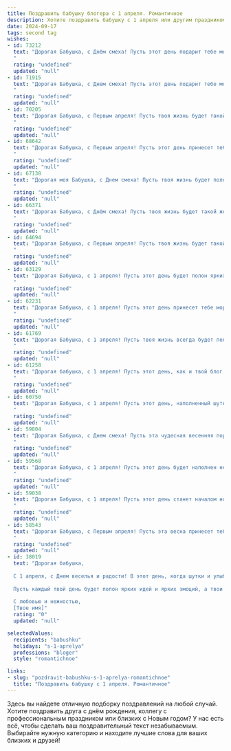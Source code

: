 ```yaml
---
title: Поздравить бабушку блогера с 1 апреля. Романтичное
description: Хотите поздравить бабушку с 1 апреля или другим праздником? Наш ИИ создаст незабываемое поздравление, а вы обязательно выделитесь среди других.  
date: 2024-09-17
tags: second tag
wishes:
- id: 73212
  text: "Дорогая Бабушка, с Днём смеха! Пусть этот день подарит тебе море улыбок, а ты, как всегда, будешь самой очаровательной блогершей, вдохновляя нас своими историями и мудростью.  Ты — наше солнышко, лучи которого согревают сердца.
  "
  rating: "undefined"
  updated: "null"
- id: 71915
  text: "Дорогая Бабушка, с Днем смеха! Пусть этот день подарит тебе море радости, улыбок и искрометного юмора, как твои увлекательные блоги, которые приносят свет и вдохновение всем нам.  Счастья тебе, моя дорогая!
  "
  rating: "undefined"
  updated: "null"
- id: 70205
  text: "Дорогая Бабушка, с Первым апреля! Пусть твоя жизнь будет такой же яркой и интересной, как твои блоги, и каждый день приносит новые впечатления и вдохновение. Пусть любовь и счастье окружают тебя, как заботливые подписчики!
  "
  rating: "undefined"
  updated: "null"
- id: 68642
  text: "Дорогая Бабушка, с Первым апреля! Пусть этот день принесет тебе столько же ярких красок, сколько ты привносишь в жизнь своим блогом. Пусть тебя окружают любовь, радость и вдохновение!
  "
  rating: "undefined"
  updated: "null"
- id: 67138
  text: "Дорогая моя Бабушка, с Днем смеха! Пусть твоя жизнь будет полна ярких красок, как твой блог, и улыбок, как твои подписчики. Ты - моя муза, вдохновляющая на творчество и доброту. Счастья тебе, любимая!
  "
  rating: "undefined"
  updated: "null"
- id: 66371
  text: "Дорогая Бабушка, с Днём смеха! Пусть твоя жизнь будет такой же яркой, веселой и полной юмора, как твой блог! Желаю тебе, чтобы этот день принес море улыбок, теплых объятий и много приятных моментов.
  "
  rating: "undefined"
  updated: "null"
- id: 64694
  text: "Дорогая Бабушка, с Первым апреля! Пусть твоя жизнь будет такой же яркой и интересной, как твой блог, а  каждый день приносит новые вдохновляющие идеи и  радостные события! 🥰
  "
  rating: "undefined"
  updated: "null"
- id: 63129
  text: "Дорогая Бабушка, с 1 апреля! Пусть этот день будет полон ярких впечатлений и позитивных эмоций, как твои блоги, которые дарят нам улыбки и вдохновение. Счастья тебе, здоровья и долгих лет, чтобы ты продолжала делиться своей мудростью и любовью с нами!
  "
  rating: "undefined"
  updated: "null"
- id: 62231
  text: "Дорогая Бабушка, с 1 апреля! Пусть этот день принесет тебе море позитива, ярких эмоций и вдохновения, чтобы твой блог всегда радовал твоих подписчиков! Ты – настоящая муза, и твой талант зажигает сердца людей. Пусть всё, о чем ты мечтаешь, воплотится в жизнь. С любовью, твои.
  "
  rating: "undefined"
  updated: "null"
- id: 61769
  text: "Дорогая Бабушка, с 1 апреля! Пусть твоя жизнь всегда будет полна ярких красок, как твое творчество на просторах интернета. Пусть твоя аудитория обожает тебя так же сильно, как мы тебя любим!
  "
  rating: "undefined"
  updated: "null"
- id: 61258
  text: "Дорогая бабушка, с 1 апреля! Пусть этот день, как и твой блог, будет наполнен светом, юмором и добрыми эмоциями. Желаю, чтобы твой талант вдохновлял всех, кто тебя читает, а улыбка никогда не сходила с твоего лица. С любовью, твой (твоя) [Имя].
  "
  rating: "undefined"
  updated: "null"
- id: 60750
  text: "Дорогая Бабушка, с 1 апреля! Пусть этот день, наполненный шутками и улыбками, принесет тебе море позитивных эмоций и новых идей для твоего блога. Ты – настоящий источник вдохновения, и твоя креативность  завораживает. Пусть твой блог процветает, а твои подписчики всегда будут очарованы твоей харизмой и оптимизмом!
  "
  rating: "undefined"
  updated: "null"
- id: 59804
  text: "Дорогая Бабушка, с Днем смеха! Пусть эта чудесная весенняя пора принесет тебе много радости, вдохновения и новых идей для твоего блога. Твой  озорной и добрый юмор всегда заставляет меня улыбаться. Спасибо за твою мудрость, любовь и за то, что ты делишься своим талантом с миром! 😊💐
  "
  rating: "undefined"
  updated: "null"
- id: 59568
  text: "Дорогая Бабушка, с 1 апреля! Пусть этот день будет наполнен не только шутками и смехом, но и теплом, радостью и любовью. Ты - самая талантливая и яркая блогерша, которая вдохновляет своим оптимизмом и мудростью. Пусть твои посты всегда будут наполнены любовью и радостью, и пусть твой блог процветает! С праздником, моя дорогая!
  "
  rating: "undefined"
  updated: "null"
- id: 59038
  text: "Дорогая Бабушка, с 1 апреля! Пусть этот день станет началом новой главы в твоей жизни, полной ярких событий, вдохновляющих встреч и счастливых моментов. Пусть твои блоги продолжают радовать людей, а твоя душа остаётся такой же светлой и юной, как весенний день!
  "
  rating: "undefined"
  updated: "null"
- id: 58543
  text: "Дорогая Бабушка, с Первым апреля! Пусть эта весна принесет тебе столько же радости и вдохновения, сколько ты даришь своим подписчикам. Твой блог - это удивительный мир, полный тепла, мудрости и любви, который делает жизнь ярче для всех, кто тебя знает. Пусть твои слова продолжают вдохновлять, а улыбка не сходит с лица! Счастья тебе, моя дорогая!
  "
  rating: "undefined"
  updated: "null"
- id: 38019
  text: "Дорогая бабушка,
  
  С 1 апреля, с Днем веселья и радости! В этот день, когда шутки и улыбки становятся частью нашей жизни, я хочу поздравить тебя, прекрасного блогера, который умеет зажигать сердца своим творчеством. Ты наполняешь наши дни светом, мудростью и вдохновением, словно солнечный луч, пробивающийся сквозь облака.
  
  Пусть каждый твой день будет полон ярких идей и ярких эмоций, а твои блоги продолжают удивлять и радовать нас своим обаянием. Желаю, чтобы жизнь дарила тебе только самые приятные сюрпризы, а твое сердце всегда било в ритме счастливых мгновений.
  
  С любовью и нежностью,
  [Твое имя]"
  rating: "0"
  updated: "null"

selectedValues:
  recipients: "babushku"
  holidays: "s-1-aprelya"
  professions: "bloger"
  style: "romantichnoe"

links:
- slug: "pozdravit-babushku-s-1-aprelya-romantichnoe"
  title: "Поздравить бабушку с 1 апреля. Романтичное"
---
```


Здесь вы найдете отличную подборку поздравлений на любой случай. 
Хотите поздравить друга с днём рождения, коллегу с профессиональным праздником или близких с Новым годом? У нас есть всё, чтобы сделать ваш поздравительный текст незабываемым. Выбирайте нужную категорию и находите лучшие слова для ваших близких и друзей!
